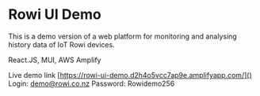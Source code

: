 # Rowi UI Demo

This is a demo version of a web platform for monitoring and analysing history data of IoT Rowi devices.

React.JS, MUI, AWS Amplify

Live demo link [https://rowi-ui-demo.d2h4o5vcc7ap9e.amplifyapp.com/]()
Login: demo@rowi.co.nz
Password: Rowidemo256

